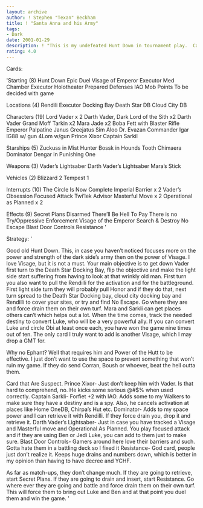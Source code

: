 ```yaml
---
layout: archive
author: ! Stephen "Texan" Beckham
title: ! "Santa Anna and his Army"
tags:
- Dark
date: 2001-01-29
description: ! "This is my undefeated Hunt Down in tournament play.  Came close by winning by one card, but it is still a win.  Has dueling capability but is mostly a battling Hunt Down"
rating: 4.0
---
```

Cards: 

'Starting (8)
Hunt Down
Epic Duel
Visage of Emperor
Executor Med Chamber
Executor Holotheater
Prepared Defenses
IAO
Mob Points
To be decided with game

Locations (4)
Rendili
Executor Docking Bay
Death Star DB
Cloud City DB

Characters (19)
Lord Vader x 2
Darth Vader, Dark Lord of the Sith x2
Darth Vader
Grand Moff Tarkin x2
Mara Jade x2
Boba Fett with Blaster Rifle
Emperor Palpatine
Janus Greejatus
Sim Aloo
Dr. Evazan
Commander Igar
IG88 w/ gun
4Lom w/gun
Prince Xixor
Captain Sarkil

Starships (5)
Zuckuss in Mist Hunter
Bossk in Hounds Tooth
Chimaera
Dominator
Dengar in Punishing One

Weapons (3)
Vader’s Lightsaber
Darth Vader&#8217;s Lightsaber
Mara&#8217;s Stick

Vehicles (2)
Blizzard 2
Tempest 1

Interrupts (10)
The Circle Is Now Complete
Imperial Barrier x 2
Vader’s Obsession
Focused Attack
Twi&#8217;lek Advisor
Masterful Move x 2
Operational as Planned x 2

Effects (9)
Secret Plans
Disarmed
There’ll Be Hell To Pay
There is no Try/Oppressive Enforcement
Visage of the Emperor
Search & Destroy
No Escape
Blast Door Controls
Resistance
'

Strategy: '

Good old Hunt Down.  This, in case you haven&#8217;t noticed focuses more on the power and strength of the dark side&#8217;s army then on the power of Visage.  I love Visage, but it is not a must.  Your main objective is to get down Vader first turn to the Death Star Docking Bay, flip the objective and make the light side start suffering from having to look at that wrinkly old man.  First turn you also want to pull the Rendilli for the activation and for the battleground.  First light side turn they will probably pull Honor and if they do that, next turn spread to the Death Star Docking bay, cloud city docking bay and Rendilli to cover your sites, or try and find No Escape.  Go where they are and force drain them on their own turf.  Mara and Sarkli can get places others can&#8217;t which helps out a lot.  When the time comes, track the needed destiny to convert Luke, who will be a very powerful ally.  If you can convert Luke and circle Obi at least once each, you have won the game nine times out of ten.  The only card I truly want to add is another Visage, which I may drop a GMT for.

Why no Ephant?
Well that requires him and Power of the Hutt to be effective.  I just don&#8217;t want to use the space to prevent something that won&#8217;t ruin my game.  If they do send Corran, Boush or whoever, beat the hell outta them.

Card that Are Suspect.
Prince Xixor- Just don&#8217;t keep him with Vader.  Is that hard to comprehend, no.  He kicks some serious @#$% when used correctly.
Captain Sarkli- Forfiet +2 with IAO.  Adds some to my Walkers to make sure they have a destiny and is a spy.  Also, he cancels activation at places like Home OneDB, Chirpa&#8217;s Hut etc.
Dominator- Adds to my space power and I can retrieve it with Rendilli.	If they force drain you, drop it and retrieve it.
Darth Vader&#8217;s Lightsaber- Just in case you have tracked a Visage and Masterful move and Operational As Planned.  You play focused attack and if they are using Ben or Jedi Luke, you can add to them just to make sure.
Blast Door Controls- Gamers around here love their barriers and such.  Gotta hate them in a battling deck so I fixed it
Resistance- God card, people just don&#8217;t realize it.  Keeps huge drains and numbers down, which is better in my opinion than having to have decree and YCHF.


As far as match-ups, they don&#8217;t change much.	If they are going to retrieve, start Secret Plans.  If they are going to drain and insert, start Resistance.  Go where ever they are going and battle and force drain them on their own turf.	This will force them to bring out Luke and Ben and at that point you duel them and win the game.
'